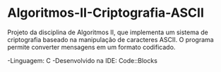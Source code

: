 # Algoritmos-II-Criptografia-ASCII
Projeto da disciplina de Algoritmos II, que implementa um sistema de criptografia baseado na manipulação de caracteres ASCII. O programa permite converter mensagens em um formato codificado.

-Linguagem: C
-Desenvolvido na IDE: Code::Blocks
